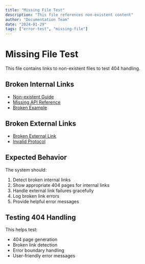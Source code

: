 ```yaml
---
title: "Missing File Test"
description: "This file references non-existent content"
author: "Documentation Team"
date: "2024-01-29"
tags: ["error-test", "missing-file"]
---
```


# Missing File Test

This file contains links to non-existent files to test 404 handling.

## Broken Internal Links

- [Non-existent Guide](../non-existent-guide)
- [Missing API Reference](../../api/non-existent-endpoint)
- [Broken Example](../../examples/non-existent-example)

## Broken External Links

- [Broken External Link](https://example.com/non-existent-page)
- [Invalid Protocol](ftp://invalid-protocol.com)

## Expected Behavior

The system should:
1. Detect broken internal links
2. Show appropriate 404 pages for internal links
3. Handle external link failures gracefully
4. Log broken link errors
5. Provide helpful error messages

## Testing 404 Handling

This helps test:
- 404 page generation
- Broken link detection
- Error boundary handling
- User-friendly error messages 